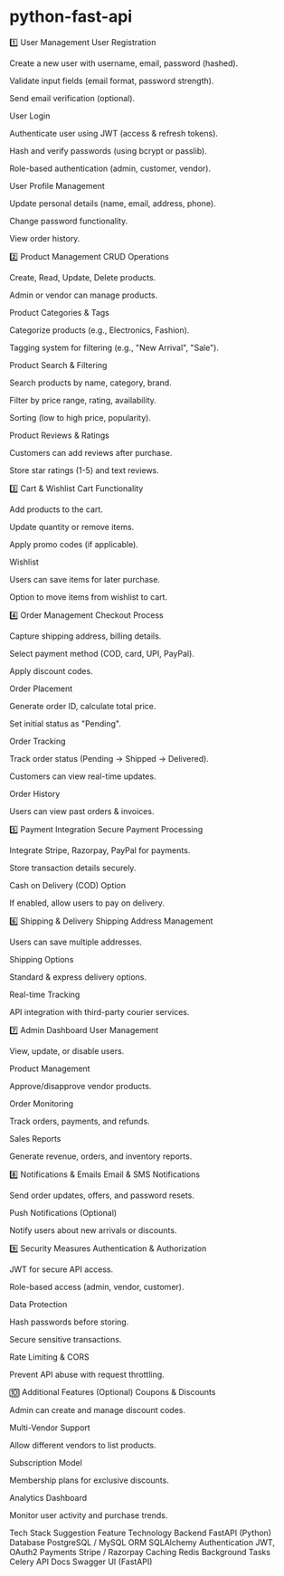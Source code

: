 # python-fast-api

1️⃣ User Management
User Registration

Create a new user with username, email, password (hashed).

Validate input fields (email format, password strength).

Send email verification (optional).

User Login

Authenticate user using JWT (access & refresh tokens).

Hash and verify passwords (using bcrypt or passlib).

Role-based authentication (admin, customer, vendor).

User Profile Management

Update personal details (name, email, address, phone).

Change password functionality.

View order history.

2️⃣ Product Management
CRUD Operations

Create, Read, Update, Delete products.

Admin or vendor can manage products.

Product Categories & Tags

Categorize products (e.g., Electronics, Fashion).

Tagging system for filtering (e.g., "New Arrival", "Sale").

Product Search & Filtering

Search products by name, category, brand.

Filter by price range, rating, availability.

Sorting (low to high price, popularity).

Product Reviews & Ratings

Customers can add reviews after purchase.

Store star ratings (1-5) and text reviews.

3️⃣ Cart & Wishlist
Cart Functionality

Add products to the cart.

Update quantity or remove items.

Apply promo codes (if applicable).

Wishlist

Users can save items for later purchase.

Option to move items from wishlist to cart.

4️⃣ Order Management
Checkout Process

Capture shipping address, billing details.

Select payment method (COD, card, UPI, PayPal).

Apply discount codes.

Order Placement

Generate order ID, calculate total price.

Set initial status as "Pending".

Order Tracking

Track order status (Pending → Shipped → Delivered).

Customers can view real-time updates.

Order History

Users can view past orders & invoices.

5️⃣ Payment Integration
Secure Payment Processing

Integrate Stripe, Razorpay, PayPal for payments.

Store transaction details securely.

Cash on Delivery (COD) Option

If enabled, allow users to pay on delivery.

6️⃣ Shipping & Delivery
Shipping Address Management

Users can save multiple addresses.

Shipping Options

Standard & express delivery options.

Real-time Tracking

API integration with third-party courier services.

7️⃣ Admin Dashboard
User Management

View, update, or disable users.

Product Management

Approve/disapprove vendor products.

Order Monitoring

Track orders, payments, and refunds.

Sales Reports

Generate revenue, orders, and inventory reports.

8️⃣ Notifications & Emails
Email & SMS Notifications

Send order updates, offers, and password resets.

Push Notifications (Optional)

Notify users about new arrivals or discounts.

9️⃣ Security Measures
Authentication & Authorization

JWT for secure API access.

Role-based access (admin, vendor, customer).

Data Protection

Hash passwords before storing.

Secure sensitive transactions.

Rate Limiting & CORS

Prevent API abuse with request throttling.

🔟 Additional Features (Optional)
Coupons & Discounts

Admin can create and manage discount codes.

Multi-Vendor Support

Allow different vendors to list products.

Subscription Model

Membership plans for exclusive discounts.

Analytics Dashboard

Monitor user activity and purchase trends.

Tech Stack Suggestion
Feature Technology
Backend FastAPI (Python)
Database PostgreSQL / MySQL
ORM SQLAlchemy
Authentication JWT, OAuth2
Payments Stripe / Razorpay
Caching Redis
Background Tasks Celery
API Docs Swagger UI (FastAPI)
